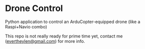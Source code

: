 # Drone Control
Python application to control an ArduCopter-equipped drone (like a Raspi+Navio combo)

This repo is not really ready for prime time yet, contact me (evertheylen@gmail.com) for more info.
